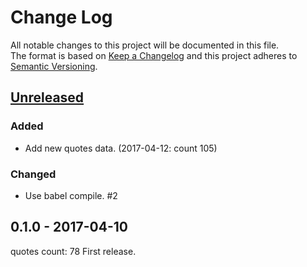 # Change Log
All notable changes to this project will be documented in this file.  
The format is based on [Keep a Changelog](http://keepachangelog.com/)
and this project adheres to [Semantic Versioning](http://semver.org/).

## [Unreleased]
### Added
- Add new quotes data. (2017-04-12: count 105)

### Changed
- Use babel compile. #2

## 0.1.0 - 2017-04-10
quotes count: 78
First release.

[Unreleased]: https://github.com/archco/wise-quotes/compare/v0.1.0...master
